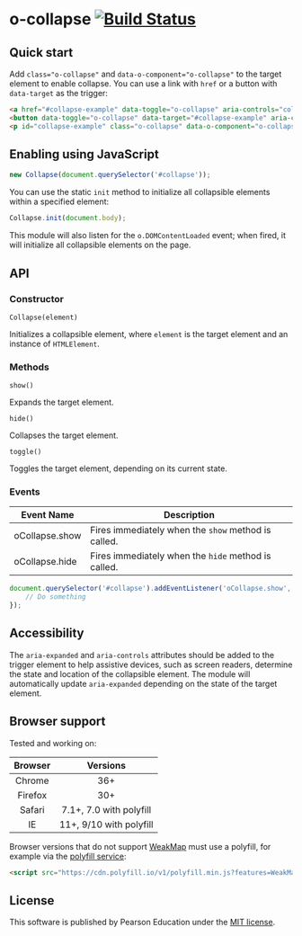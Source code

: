 # o-collapse [![Build Status](https://travis-ci.org/Pearson-Higher-Ed/o-collapse.svg?branch=master)](https://travis-ci.org/Pearson-Higher-Ed/o-collapse)

## Quick start

Add `class="o-collapse"` and `data-o-component="o-collapse"` to the target element to enable collapse. You can use a link with `href` or a button with `data-target` as the trigger:

```html
<a href="#collapse-example" data-toggle="o-collapse" aria-controls="collapse-example" aria-expanded="false">Link trigger</a>
<button data-toggle="o-collapse" data-target="#collapse-example" aria-controls="collapse-example" aria-expanded="false">Button trigger</button>
<p id="collapse-example" class="o-collapse" data-o-component="o-collapse">Quisque in tortor finibus, dictum sem vel, convallis felis. Nunc ac mi in urna euismod eleifend in vitae augue. Suspendisse blandit feugiat vulputate. Praesent sit amet fringilla eros. Mauris nunc nisl, laoreet sit amet molestie vitae, sodales et diam.</p>
```

## Enabling using JavaScript

```js
new Collapse(document.querySelector('#collapse'));
```

You can use the static `init` method to initialize all collapsible elements within a specified element:

```js
Collapse.init(document.body);
```

This module will also listen for the `o.DOMContentLoaded` event; when fired, it will initialize all collapsible elements on the page.

## API

### Constructor

`Collapse(element)`

Initializes a collapsible element, where `element` is the target element and an instance of `HTMLElement`.

### Methods

`show()`

Expands the target element.

`hide()`

Collapses the target element.

`toggle()`

Toggles the target element, depending on its current state.

### Events

| Event Name               | Description                                         |
|--------------------------|-----------------------------------------------------|
| oCollapse.show           | Fires immediately when the `show` method is called. |
| oCollapse.hide           | Fires immediately when the `hide` method is called. |

```js
document.querySelector('#collapse').addEventListener('oCollapse.show', function (e) {
	// Do something
});
```

## Accessibility

The `aria-expanded` and `aria-controls` attributes should be added to the trigger element to help assistive devices, such as screen readers, determine the state and location of the collapsible element. The module will automatically update `aria-expanded` depending on the state of the target element.

## Browser support

Tested and working on:

|  Browser   | Versions                  |
|:----------:|:-------------------------:|
|   Chrome   |   36+                     |
|   Firefox  |   30+                     |
|   Safari   |   7.1+, 7.0 with polyfill |
|   IE       |   11+, 9/10 with polyfill |

Browser versions that do not support [WeakMap](https://developer.mozilla.org/en-US/docs/Web/JavaScript/Reference/Global_Objects/WeakMap) must use a polyfill, for example via the [polyfill service](https://cdn.polyfill.io/v1/docs/):

```html
<script src="https://cdn.polyfill.io/v1/polyfill.min.js?features=WeakMap"></script>
```

## License

This software is published by Pearson Education under the [MIT license](LICENSE).
